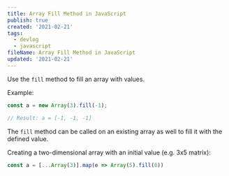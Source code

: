 ```yaml
---
title: Array Fill Method in JavaScript
publish: true
created: '2021-02-21'
tags:
  - devlog
  - javascript
fileName: Array Fill Method in JavaScript
updated: '2021-02-21'
---
```


Use the `fill` method to fill an array with values.

Example:

```javascript
const a = new Array(3).fill(-1);

// Result: a = [-1, -1, -1]
```

The `fill` method can be called on an existing array as well to fill it with the defined value.

Creating a two-dimensional array with an initial value (e.g. 3x5 matrix):

```javascript
const a = [...Array(3)].map(e => Array(5).fill(0))
```
